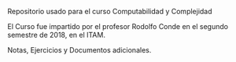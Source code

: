 Repositorio usado para el curso Computabilidad y Complejidad 

El Curso fue impartido por el profesor Rodolfo Conde en el segundo semestre de 2018, en el ITAM.


Notas, Ejercicios y Documentos adicionales.